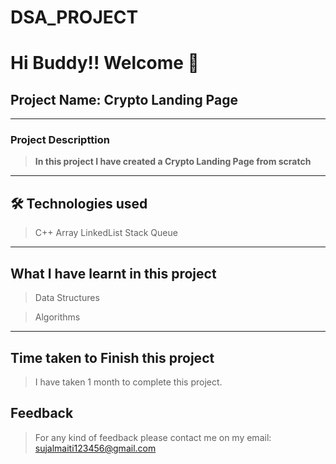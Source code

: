 # DSA_PROJECT


# Hi Buddy!! Welcome 👋

## Project Name: Crypto Landing Page

---

### Project Descripttion

> **In this project I have created a Crypto Landing Page from scratch**

---

## 🛠 Technologies used

> C++
> Array
> LinkedList
> Stack
> Queue


---

## What I have learnt in this project

> Data Structures

> Algorithms


---

## Time taken to Finish this project

> I have taken 1 month  to complete this project.

## Feedback

> For any kind of feedback please contact me on my email: sujalmaiti123456@gmail.com


